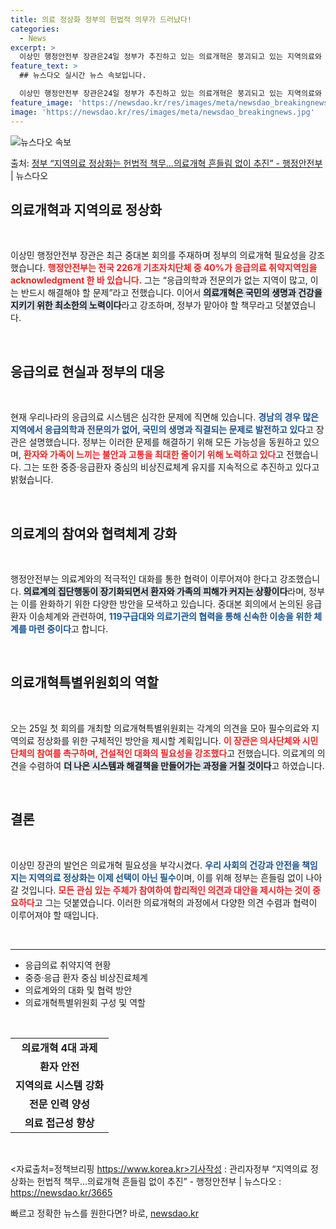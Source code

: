 ```yaml
---
title: 의료 정상화 정부의 헌법적 의무가 드러났다!
categories:
  - News
excerpt: >
  이상민 행정안전부 장관은24일 정부가 추진하고 있는 의료개혁은 붕괴되고 있는 지역의료와 필수의료를 살리기 위…
feature_text: >
  ## 뉴스다오 실시간 뉴스 속보입니다.

  이상민 행정안전부 장관은24일 정부가 추진하고 있는 의료개혁은 붕괴되고 있는 지역의료와 필수의료를 살리기 위…
feature_image: 'https://newsdao.kr/res/images/meta/newsdao_breakingnews.jpg'
image: 'https://newsdao.kr/res/images/meta/newsdao_breakingnews.jpg'
---
```


![뉴스다오 속보](https://newsdao.kr/res/images/meta/newsdao_breakingnews.jpg)

<p>출처: <a href="https://newsdao.kr/3665" rel="dofollow">정부 “지역의료 정상화는 헌법적 책무…의료개혁 흔들림 없이 추진”  - 행정안전부</a> | 뉴스다오</p>

<h2 data-ke-size="size26">의료개혁과 지역의료 정상화</h2>

<p data-ke-size="size16">&nbsp;</p>

이상민 행정안전부 장관은 최근 중대본 회의를 주재하며 정부의 의료개혁 필요성을 강조했습니다. <b><span style="color: #ee2323;">행정안전부는 전국 226개 기초자치단체 중 40%가 응급의료 취약지역임을 acknowledgment 한 바 있습니다.</span></b> 그는 “응급의학과 전문의가 없는 지역이 많고, 이는 반드시 해결해야 할 문제”라고 전했습니다. 이어서 <b><span style="background-color: #21538527;">의료개혁은 국민의 생명과 건강을 지키기 위한 최소한의 노력이다</span></b>라고 강조하며, 정부가 맡아야 할 책무라고 덧붙였습니다.

<p data-ke-size="size16">&nbsp;</p>

<h2 data-ke-size="size26">응급의료 현실과 정부의 대응</h2>

<p data-ke-size="size16">&nbsp;</p>

현재 우리나라의 응급의료 시스템은 심각한 문제에 직면해 있습니다. <b><span style="color: #1a5490;">경남의 경우 많은 지역에서 응급의학과 전문의가 없어, 국민의 생명과 직결되는 문제로 발전하고 있다</span></b>고 장관은 설명했습니다. 정부는 이러한 문제를 해결하기 위해 모든 가능성을 동원하고 있으며, <b><span style="color: #ee2323;">환자와 가족이 느끼는 불안과 고통을 최대한 줄이기 위해 노력하고 있다</span></b>고 전했습니다. 그는 또한 중증·응급환자 중심의 비상진료체계 유지를 지속적으로 추진하고 있다고 밝혔습니다.

<p data-ke-size="size16">&nbsp;</p>

<h2 data-ke-size="size26">의료계의 참여와 협력체계 강화</h2>

<p data-ke-size="size16">&nbsp;</p>

행정안전부는 의료계와의 적극적인 대화를 통한 협력이 이루어져야 한다고 강조했습니다. <b><span style="background-color: #21538527;">의료계의 집단행동이 장기화되면서 환자와 가족의 피해가 커지는 상황이다</span></b>라며, 정부는 이를 완화하기 위한 다양한 방안을 모색하고 있습니다. 중대본 회의에서 논의된 응급환자 이송체계와 관련하여, <b><span style="color: #1a5490;">119구급대와 의료기관의 협력을 통해 신속한 이송을 위한 체계를 마련 중이다</span></b>고 합니다.

<p data-ke-size="size16">&nbsp;</p>

<h2 data-ke-size="size26">의료개혁특별위원회의 역할</h2>

<p data-ke-size="size16">&nbsp;</p>

오는 25일 첫 회의를 개최할 의료개혁특별위원회는 각계의 의견을 모아 필수의료와 지역의료 정상화를 위한 구체적인 방안을 제시할 계획입니다. <b><span style="color: #ee2323;">이 장관은 의사단체와 시민단체의 참여를 촉구하며, 건설적인 대화의 필요성을 강조했다</span></b>고 전했습니다. 의료계의 의견을 수렴하여 <b><span style="background-color: #21538527;">더 나은 시스템과 해결책을 만들어가는 과정을 거칠 것이다</span></b>고 하였습니다.

<p data-ke-size="size16">&nbsp;</p>

<h2 data-ke-size="size26">결론</h2>

<p data-ke-size="size16">&nbsp;</p>

이상민 장관의 발언은 의료개혁 필요성을 부각시켰다. <b><span style="color: #1a5490;">우리 사회의 건강과 안전을 책임지는 지역의료 정상화는 이제 선택이 아닌 필수</span></b>이며, 이를 위해 정부는 흔들림 없이 나아갈 것입니다. <b><span style="color: #ee2323;">모든 관심 있는 주체가 참여하여 합리적인 의견과 대안을 제시하는 것이 중요하다</span></b>고 그는 덧붙였습니다. 이러한 의료개혁의 과정에서 다양한 의견 수렴과 협력이 이루어져야 할 때입니다.

<p data-ke-size="size16">&nbsp;</p>

<hr>

<ul>
    <li>응급의료 취약지역 현황</li>
    <li>중증·응급 환자 중심 비상진료체계</li>
    <li>의료계와의 대화 및 협력 방안</li>
    <li>의료개혁특별위원회 구성 및 역할</li>
</ul>

<p data-ke-size="size16">&nbsp;</p>

<table style="width: 100%;">
    <tr>
        <td style="text-align: center; height: 17px;"><b>의료개혁 4대 과제</b></td>
    </tr>
    <tr>
        <td style="text-align: center; height: 17px;"><b>환자 안전</b></td>
    </tr>
    <tr>
        <td style="text-align: center; height: 17px;"><b>지역의료 시스템 강화</b></td>
    </tr>
    <tr>
        <td style="text-align: center; height: 17px;"><b>전문 인력 양성</b></td>
    </tr>
    <tr>
        <td style="text-align: center; height: 17px;"><b>의료 접근성 향상</b></td>
    </tr>
</table>

<p data-ke-size="size16">&nbsp;</p>

<자료출처=정책브리핑 https://www.korea.kr>기사작성 : 관리자정부 “지역의료 정상화는 헌법적 책무…의료개혁 흔들림 없이 추진”  - 행정안전부 | 뉴스다오  : https://newsdao.kr/3665 

빠르고 정확한 뉴스를 원한다면? 바로, <a href="https://newsdao.kr" rel="dofollow">newsdao.kr</a>


